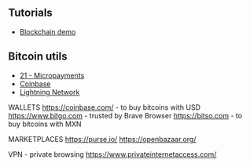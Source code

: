 ## Tutorials

- [Blockchain demo](https://collapsed.co/)


## Bitcoin utils

- [21 - Micropayments](https://21.co)
- [Coinbase](https://www.coinbase.com/)
- [Lightning Network](https://lightning.network/)


WALLETS
https://coinbase.com/  - to buy bitcoins with USD
https://www.bitgo.com - trusted by Brave Browser
https://bitso.com - to buy bitcoins with MXN

MARKETPLACES
https://purse.io/
https://openbazaar.org/


VPN - private browsing
https://www.privateinternetaccess.com/